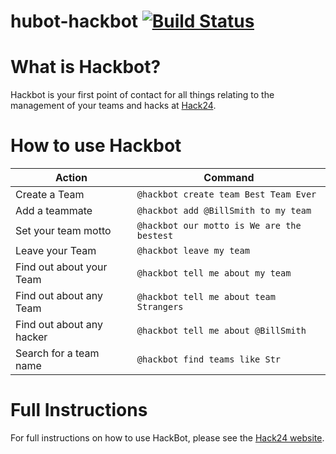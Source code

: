 # hubot-hackbot [![Build Status](https://travis-ci.org/TechNottingham/hubot-hackbot.svg?branch=master)](https://travis-ci.org/TechNottingham/hubot-hackbot)

# What is Hackbot?
Hackbot is your first point of contact for all things relating to the management of your teams and hacks at [Hack24](http://www.hack24.co.uk).

# How to use Hackbot
| Action                    | Command                                    |
| ------------------------- | ------------------------------------------ |
| Create a Team             | `@hackbot create team Best Team Ever`      |
| Add a teammate            | `@hackbot add @BillSmith to my team`       |
| Set your team motto       | `@hackbot our motto is We are the bestest` |
| Leave your Team           | `@hackbot leave my team`                   |
| Find out about your Team  | `@hackbot tell me about my team`           |
| Find out about any Team   | `@hackbot tell me about team Strangers`    |
| Find out about any hacker | `@hackbot tell me about @BillSmith`        |
| Search for a team name    | `@hackbot find teams like Str`             |

# Full Instructions
For full instructions on how to use HackBot, please see the [Hack24 website](http://www.hack24.co.uk/how-to-use-hackbot).